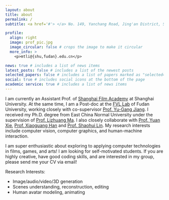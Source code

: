 ```yaml
---
layout: about
title: about
permalink: /
subtitle: <a href='#'> </a> No. 149, Yanchang Road, Jing'an District, Shanghai, China.

profile:
  align: right
  image: prof_pic.jpg
  image_circular: false # crops the image to make it circular
  more_info: >
    <p>mtli@{shu,fudan}.edu.cn</p>  

news: true # includes a list of news items
latest_posts: false # includes a list of the newest posts
selected_papers: false # includes a list of papers marked as "selected={false}"
social: true # includes social icons at the bottom of the page
academic service: true # includes a list of news items
---
```


<!--Write your biography here. Tell the world about yourself. Link to your favorite [subreddit](http://reddit.com). You can put a picture in, too. The code is already in, just name your picture `prof_pic.jpg` and put it in the `img/` folder.-->

<!--Put your address / P.O. box / other info right below your picture. You can also disable any of these elements by editing `profile` property of the YAML header of your `_pages/about.md`. Edit `_bibliography/papers.bib` and Jekyll will render your [publications page](/al-folio/publications/) automatically.-->

<!--Link to your social media connections, too. This theme is set up to use [Font Awesome icons](https://fontawesome.com/) and [Academicons](https://jpswalsh.github.io/academicons/), like the ones below. Add your Facebook, Twitter, LinkedIn, Google Scholar, or just disable all of them.-->

I am currently an Assistant Prof. of [Shanghai Film Academy](https://sfa.shu.edu.cn/) at Shanghai University. At the same time, I am a Post-doc at the [FVL Lab](https://fvl.fudan.edu.cn/) of Fudan University, working closely with co-supervisor [Prof. Yu-Gang Jiang](https://baike.baidu.com/item/%E5%A7%9C%E8%82%B2%E5%88%9A/22131913). I received my Ph.D. degree from East China Normal University under the supervision of [Prof. Lizhuang Ma](https://baike.baidu.com/item/%E9%A9%AC%E5%88%A9%E5%BA%84?fromModule=lemma_search-box). I also closely collaborate with [Prof. Yuan Xie](https://scholar.google.com/citations?user=RN1QMPgAAAAJ&hl=zh-CN&oi=ao), [Prof. Xiaoguang Han](https://scholar.google.com/citations?user=z-rqsR4AAAAJ&hl=zh-CN&oi=ao) and [Prof. Shaohui Lin](https://scholar.google.com/citations?user=k8AMa1kAAAAJ&hl=zh-CN&oi=ao). My research interests include computer vision, computer graphics, and human-machine interaction.


I am super enthusiastic about exploring to applying computer technologies in films, games, and arts! I am looking for self-motivated students. If you are highly creative, have good coding skills, and are interested in my group, please send me your CV via email!

Research Interests: 
* Image/audio/video/3D generation
* Scenes understanding, reconstruction, editing
* Human avatar modeling, animating
